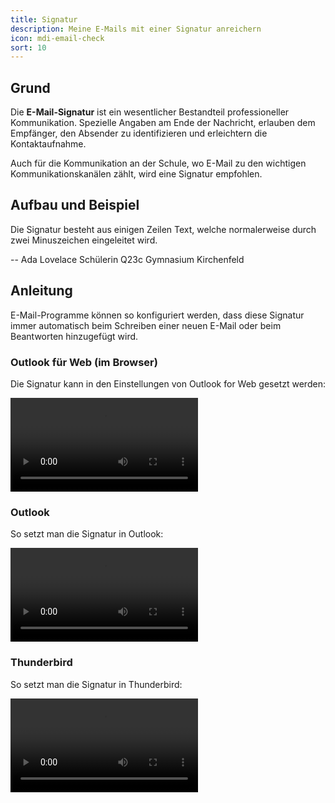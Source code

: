 ```yaml
---
title: Signatur
description: Meine E-Mails mit einer Signatur anreichern
icon: mdi-email-check
sort: 10
---
```




## Grund

Die **E-Mail-Signatur** ist ein wesentlicher Bestandteil professioneller Kommunikation. Spezielle Angaben am Ende der Nachricht, erlauben dem Empfänger, den Absender zu identifizieren und erleichtern die Kontaktaufnahme.

Auch für die Kommunikation an der Schule, wo E-Mail zu den wichtigen Kommunikationskanälen zählt, wird eine Signatur empfohlen.

## Aufbau und Beispiel

Die Signatur besteht aus einigen Zeilen Text, welche normalerweise durch zwei Minuszeichen eingeleitet wird.

<BrowserBox>

-\-
Ada Lovelace
Schülerin Q23c
Gymnasium Kirchenfeld

</BrowserBox>

## Anleitung

E-Mail-Programme können so konfiguriert werden, dass diese Signatur immer automatisch beim Schreiben einer neuen E-Mail oder beim Beantworten hinzugefügt wird.

### Outlook für Web (im Browser)
Die Signatur kann in den Einstellungen von Outlook for Web gesetzt werden:

<vue-plyr>
  <video controls>
    <source src="./images/AnleitungSignaturWebmail.mp4" type="video/mp4"/>
  </video>
</vue-plyr>


### Outlook
So setzt man die Signatur in Outlook:

<vue-plyr>
  <video controls>
    <source src="./images/AnleitungSignaturOutlook.mp4" type="video/mp4"/>
  </video>
</vue-plyr>


### Thunderbird
So setzt man die Signatur in Thunderbird:

<vue-plyr>
  <video controls>
    <source src="./images/AnleitungSignaturThunderbird.mp4" type="video/mp4"/>
  </video>
</vue-plyr>